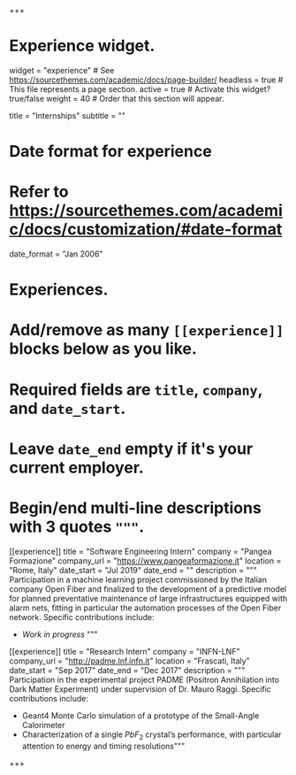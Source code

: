 +++
# Experience widget.
widget = "experience"  # See https://sourcethemes.com/academic/docs/page-builder/
headless = true  # This file represents a page section.
active = true  # Activate this widget? true/false
weight = 40  # Order that this section will appear.

title = "Internships"
subtitle = ""

# Date format for experience
#   Refer to https://sourcethemes.com/academic/docs/customization/#date-format
date_format = "Jan 2006"

# Experiences.
#   Add/remove as many `[[experience]]` blocks below as you like.
#   Required fields are `title`, `company`, and `date_start`.
#   Leave `date_end` empty if it's your current employer.
#   Begin/end multi-line descriptions with 3 quotes `"""`.
[[experience]]
  title = "Software Engineering Intern"
  company = "Pangea Formazione"
  company_url = "https://www.pangeaformazione.it"
  location = "Rome, Italy"
  date_start = "Jul 2019"
  date_end = ""
  description = """
  Participation in a machine learning project commissioned by the Italian company Open Fiber and finalized to the development of a predictive model for planned preventative maintenance of large infrastructures equipped with alarm nets, fitting in particular the automation processes of the Open Fiber network. Specific contributions include:
  
* _Work in progress_
  """

[[experience]]
  title = "Research Intern"
  company = "INFN-LNF"
  company_url = "http://padme.lnf.infn.it"
  location = "Frascati, Italy"
  date_start = "Sep 2017"
  date_end = "Dec 2017"
  description = """
  Participation in the experimental project PADME (Positron Annihilation into Dark Matter Experiment) under supervision of Dr. Mauro Raggi. Specific contributions include:
  
* Geant4 Monte Carlo simulation of a prototype of the Small-Angle Calorimeter
* Characterization of a single $PbF_2$ crystal’s performance, with particular attention to
energy and timing resolutions"""

+++
